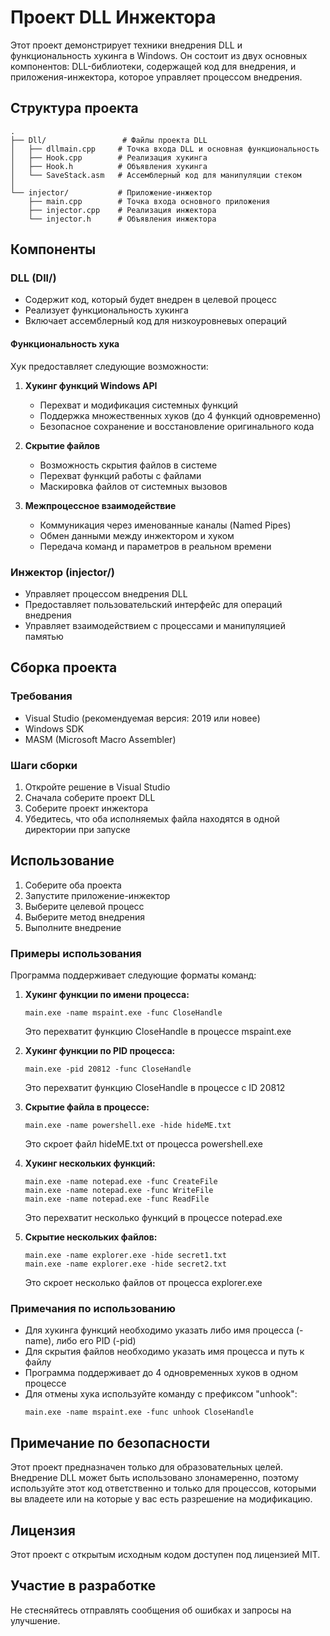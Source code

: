 # Проект DLL Инжектора

Этот проект демонстрирует техники внедрения DLL и функциональность хукинга в Windows. Он состоит из двух основных компонентов: DLL-библиотеки, содержащей код для внедрения, и приложения-инжектора, которое управляет процессом внедрения.

## Структура проекта

```
.
├── Dll/                 # Файлы проекта DLL
│   ├── dllmain.cpp     # Точка входа DLL и основная функциональность
│   ├── Hook.cpp        # Реализация хукинга
│   ├── Hook.h          # Объявления хукинга
│   └── SaveStack.asm   # Ассемблерный код для манипуляции стеком
│
└── injector/           # Приложение-инжектор
    ├── main.cpp        # Точка входа основного приложения
    ├── injector.cpp    # Реализация инжектора
    └── injector.h      # Объявления инжектора
```

## Компоненты

### DLL (Dll/)
- Содержит код, который будет внедрен в целевой процесс
- Реализует функциональность хукинга
- Включает ассемблерный код для низкоуровневых операций

#### Функциональность хука
Хук предоставляет следующие возможности:
1. **Хукинг функций Windows API**
   - Перехват и модификация системных функций
   - Поддержка множественных хуков (до 4 функций одновременно)
   - Безопасное сохранение и восстановление оригинального кода

2. **Скрытие файлов**
   - Возможность скрытия файлов в системе
   - Перехват функций работы с файлами
   - Маскировка файлов от системных вызовов

3. **Межпроцессное взаимодействие**
   - Коммуникация через именованные каналы (Named Pipes)
   - Обмен данными между инжектором и хуком
   - Передача команд и параметров в реальном времени

### Инжектор (injector/)
- Управляет процессом внедрения DLL
- Предоставляет пользовательский интерфейс для операций внедрения
- Управляет взаимодействием с процессами и манипуляцией памятью

## Сборка проекта

### Требования
- Visual Studio (рекомендуемая версия: 2019 или новее)
- Windows SDK
- MASM (Microsoft Macro Assembler)

### Шаги сборки
1. Откройте решение в Visual Studio
2. Сначала соберите проект DLL
3. Соберите проект инжектора
4. Убедитесь, что оба исполняемых файла находятся в одной директории при запуске

## Использование

1. Соберите оба проекта
2. Запустите приложение-инжектор
3. Выберите целевой процесс
4. Выберите метод внедрения
5. Выполните внедрение

### Примеры использования

Программа поддерживает следующие форматы команд:

1. **Хукинг функции по имени процесса:**
   ```
   main.exe -name mspaint.exe -func CloseHandle
   ```
   Это перехватит функцию CloseHandle в процессе mspaint.exe

2. **Хукинг функции по PID процесса:**
   ```
   main.exe -pid 20812 -func CloseHandle
   ```
   Это перехватит функцию CloseHandle в процессе с ID 20812

3. **Скрытие файла в процессе:**
   ```
   main.exe -name powershell.exe -hide hideME.txt
   ```
   Это скроет файл hideME.txt от процесса powershell.exe

4. **Хукинг нескольких функций:**
   ```
   main.exe -name notepad.exe -func CreateFile
   main.exe -name notepad.exe -func WriteFile
   main.exe -name notepad.exe -func ReadFile
   ```
   Это перехватит несколько функций в процессе notepad.exe

5. **Скрытие нескольких файлов:**
   ```
   main.exe -name explorer.exe -hide secret1.txt
   main.exe -name explorer.exe -hide secret2.txt
   ```
   Это скроет несколько файлов от процесса explorer.exe

### Примечания по использованию

- Для хукинга функций необходимо указать либо имя процесса (-name), либо его PID (-pid)
- Для скрытия файлов необходимо указать имя процесса и путь к файлу
- Программа поддерживает до 4 одновременных хуков в одном процессе
- Для отмены хука используйте команду с префиксом "unhook":
  ```
  main.exe -name mspaint.exe -func unhook CloseHandle
  ```

## Примечание по безопасности

Этот проект предназначен только для образовательных целей. Внедрение DLL может быть использовано злонамеренно, поэтому используйте этот код ответственно и только для процессов, которыми вы владеете или на которые у вас есть разрешение на модификацию.

## Лицензия

Этот проект с открытым исходным кодом доступен под лицензией MIT.

## Участие в разработке

Не стесняйтесь отправлять сообщения об ошибках и запросы на улучшение. 